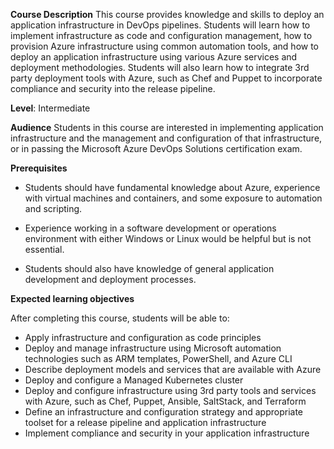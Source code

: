 **Course Description**
This course provides knowledge and skills to deploy an application infrastructure in DevOps pipelines. Students will learn how to implement infrastructure as code and configuration management, how to provision Azure infrastructure using common automation tools, and how to deploy an application infrastructure using various Azure services and deployment methodologies. Students will also learn how to integrate 3rd party deployment tools with Azure, such as Chef and Puppet to incorporate compliance and security into the release pipeline.

**Level**: Intermediate

**Audience**
Students in this course are interested in implementing application infrastructure and the management and configuration of that infrastructure, or in passing the Microsoft Azure DevOps Solutions certification exam. 

**Prerequisites**

* Students should  have fundamental knowledge about Azure, experience with virtual machines and containers, and some exposure to automation and scripting.

* Experience working in a software development or operations environment with either Windows or Linux would be helpful but is not essential. 

* Students should also have knowledge of general application development and deployment processes.

**Expected learning objectives**

After completing this course, students will be able to:
* Apply infrastructure and configuration as code principles
* Deploy and manage infrastructure using Microsoft automation technologies such as ARM templates, PowerShell, and Azure CLI
* Describe deployment models and services that are available with Azure
* Deploy and configure a Managed Kubernetes cluster
* Deploy and configure infrastructure using 3rd party tools and services with Azure, such as Chef, Puppet, Ansible, SaltStack, and Terraform
* Define an infrastructure and configuration strategy and appropriate toolset for a release pipeline and application infrastructure
* Implement compliance and security in your application infrastructure
